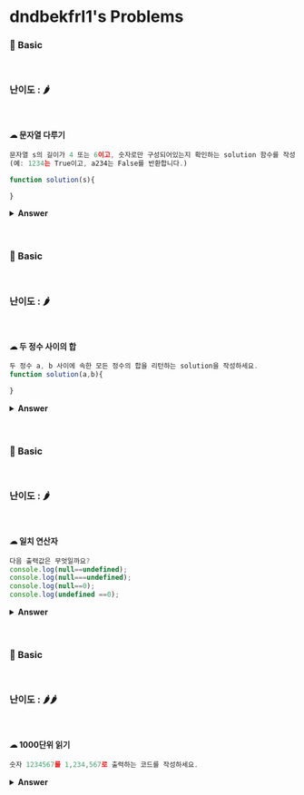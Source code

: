 # dndbekfrl1's Problems

### 🎁 Basic

<br>

### 난이도 : 🌶

<br>

#### ☁︎ 문자열 다루기

```javascript
문자열 s의 길이가 4 또는 6이고, 숫자로만 구성되어있는지 확인하는 solution 함수를 작성하세요.
(예: 1234는 True이고, a234는 False를 반환합니다.)

function solution(s){

}

```

<details><summary><b>Answer</b></summary>

<p>

```javascript
//작성한 답
function solution(s) {
  var result = false;
  var length = s.length;
  if (length == 4 || length == 6) {
    result = true;
    var tmp = s.split("");
    tmp.forEach((item) => {
      if (isNaN(item)) {
        result = false;
      }
    });
  }
  return result;
}

//best 답
function solution(s) {
  return s.length == 4 || s.length == 6 ? !isNaN(s) : false;
}

//출처 https://programmers.co.kr/learn/courses/30/lessons/12918
```

 </p>
 </details>
 <br>
 <br>

### 🎁 Basic

<br>

### 난이도 : 🌶

<br>

#### ☁︎ 두 정수 사이의 합

```javascript
두 정수 a, b 사이에 속한 모든 정수의 합을 리턴하는 solution을 작성하세요.
function solution(a,b){

}
```

<details><summary><b>Answer</b></summary>

<p>

```javascript
//작성한 답
function solution(a, b) {
  var result = 0;
  var start = 0;
  var finish = 0;
  if (a > b) {
    start = b;
    finish = a;
  } else {
    start = a;
    finish = b;
  }

  for (var i = start; i <= finish; i++) {
    result += i;
  }
  return result;
}
//best 답
function solution(x) {
  return ((a + b) * (Math.abs(b - a) + 1)) / 2;
}

//출처 https://programmers.co.kr/learn/courses/30/lessons/12912
```

 </p>
 </details>
 <br>
 <br>

### 🎁 Basic

<br>

### 난이도 : 🌶

<br>

#### ☁︎ 일치 연산자

```javascript
다음 출력값은 무엇일까요?
console.log(null==undefined);
console.log(null===undefined);
console.log(null==0);
console.log(undefined ==0);

```

<details><summary><b>Answer</b></summary>

<p>

```javascript
>true //null과 undefined는 숫자형으로 변환되어 각각 0, NaN으로 변환
>false
>true
>false //NaN이 피연산자이면 비교 연산자는 항상 false 반환

```

 </p>
 </details>
 <br>
 <br>

### 🎁 Basic

<br>

### 난이도 : 🌶🌶

<br>

#### ☁︎ 1000단위 읽기

```javascript
숫자 1234567를 1,234,567로 출력하는 코드를 작성하세요.
```

<details><summary><b>Answer</b></summary>

<p>

```javascript
var num = 1234567;
num = 1234567 + "";

var point = num.length % 3;
var len = num.length;
var res = num.subString(0, point);

while (point < len) {
  if (res != "") str += ",";
  str += num.subString(point, point + 3);
  point += 3;
}
console.log(res);

또는, num.toString().replace(/\B(?=(\d{3})+(?!\d))/g, ",");
```

 </p>
 </details>
 <br>
 <br>
